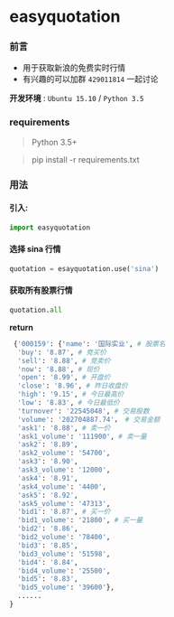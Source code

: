 # easyquotation

### 前言
* 用于获取新浪的免费实时行情
* 有兴趣的可以加群 `429011814` 一起讨论

**开发环境** : `Ubuntu 15.10` / `Python 3.5`

### requirements

> Python 3.5+
 
> pip install -r requirements.txt

### 用法

#### 引入:

```python
import easyquotation
```

#### 选择 sina 行情

```python
quotation = esayquotation.use('sina')
```

#### 获取所有股票行情

```python
quotation.all
```

**return**

```python
 {'000159': {'name': '国际实业', # 股票名
  'buy': '8.87', # 竞买价
  'sell': '8.88', # 竞卖价
  'now': '8.88', # 现价
  'open': '8.99', # 开盘价
  'close': '8.96', # 昨日收盘价
  'high': '9.15', # 今日最高价
  'low': '8.83', # 今日最低价
  'turnover': '22545048', # 交易股数
  'volume': '202704887.74'， # 交易金额
  'ask1': '8.88', # 卖一价
  'ask1_volume': '111900', # 卖一量
  'ask2': '8.89',
  'ask2_volume': '54700',
  'ask3': '8.90',
  'ask3_volume': '12000',
  'ask4': '8.91',
  'ask4_volume': '4400',
  'ask5': '8.92',
  'ask5_volume': '47313',
  'bid1': '8.87', # 买一价
  'bid1_volume': '21800', # 买一量
  'bid2': '8.86', 
  'bid2_volume': '78400',
  'bid3': '8.85',
  'bid3_volume': '51598',
  'bid4': '8.84',
  'bid4_volume': '25500',
  'bid5': '8.83',
  'bid5_volume': '39600'},
  ......
}
```

